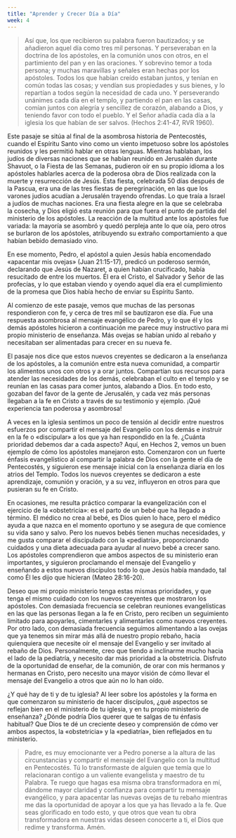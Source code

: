 ```yaml
---
title: "Aprender y Crecer Día a Día"
week: 4
---
```


> Así que, los que recibieron su palabra fueron bautizados; y se
> añadieron aquel día como tres mil personas. Y perseveraban en la
> doctrina de los apóstoles, en la comunión unos con otros, en el
> partimiento del pan y en las oraciones. Y sobrevino temor a toda
> persona; y muchas maravillas y señales eran hechas por los
> apóstoles. Todos los que habían creído estaban juntos, y tenían en
> común todas las cosas; y vendían sus propiedades y sus bienes, y lo
> repartían a todos según la necesidad de cada uno. Y perseverando
> unánimes cada día en el templo, y partiendo el pan en las casas,
> comían juntos con alegría y sencillez de corazón, alabando a Dios, y
> teniendo favor con todo el pueblo. Y el Señor añadía cada día a la
> iglesia los que habían de ser salvos. (Hechos 2:41-47, RVR 1960).

Este pasaje se sitúa al final de la asombrosa historia de
Pentecostés, cuando el Espíritu Santo vino como un viento impetuoso
sobre los apóstoles reunidos y les permitió hablar en otras lenguas.
Mientras hablaban, los judíos de diversas naciones que se habían reunido
en Jerusalén durante Shavuot, o la Fiesta de las Semanas, pudieron oír
en su propio idioma a los apóstoles hablarles acerca de la poderosa obra
de Dios realizada con la muerte y resurrección de Jesús. Esta fiesta,
celebrada 50 días después de la Pascua, era una de las tres fiestas de
peregrinación, en las que los varones judíos acudían a Jerusalén
trayendo ofrendas. Lo que traía a Israel a judíos de muchas naciones.
Era una fiesta alegre en la que se celebraba la cosecha, y Dios eligió
esta reunión para que fuera el punto de partida del ministerio de los
apóstoles. La reacción de la multitud ante los apóstoles fue variada: la
mayoría se asombró y quedó perpleja ante lo que oía, pero otros se
burlaron de los apóstoles, atribuyendo su extraño comportamiento a que
habían bebido demasiado vino.

En ese momento, Pedro, el apóstol a quien Jesús había encomendado
«apacentar mis ovejas» (Juan 21:15-17), predicó un poderoso sermón,
declarando que Jesús de Nazaret, a quien habían crucificado, había
resucitado de entre los muertos. Él era el Cristo, el Salvador y Señor
de las profecías, y lo que estaban viendo y oyendo aquel día era el
cumplimiento de la promesa que Dios había hecho de enviar su Espíritu
Santo.

Al comienzo de este pasaje, vemos que muchas de las personas
respondieron con fe, y cerca de tres mil se bautizaron ese día. Fue una
respuesta asombrosa al mensaje evangélico de Pedro, y lo que él y los
demás apóstoles hicieron a continuación me parece muy instructivo para
mi propio ministerio de enseñanza. Más ovejas se habían unido al rebaño
y necesitaban ser alimentadas para crecer en su nueva fe.

El pasaje nos dice que estos nuevos creyentes se dedicaron a la
enseñanza de los apóstoles, a la comunión entre esta nueva comunidad, a
compartir los alimentos unos con otros y a orar juntos. Compartían sus
recursos para atender las necesidades de los demás, celebraban el culto
en el templo y se reunían en las casas para comer juntos, alabando a
Dios. En todo esto, gozaban del favor de la gente de Jerusalén, y cada
vez más personas llegaban a la fe en Cristo a través de su testimonio y
ejemplo. ¡Qué experiencia tan poderosa y asombrosa!

A veces en la iglesia sentimos un poco de tensión al decidir entre
nuestros esfuerzos por compartir el mensaje del Evangelio con los demás
e instruir en la fe o «discipular» a los que ya han respondido en la fe.
¿Cuánta prioridad debemos dar a cada aspecto? Aquí, en Hechos 2, vemos
un buen ejemplo de cómo los apóstoles manejaron esto. Comenzaron con un
fuerte énfasis evangelístico al compartir la palabra de Dios con la
gente el día de Pentecostés, y siguieron ese mensaje inicial con la
enseñanza diaria en los atrios del Templo. Todos los nuevos creyentes se
dedicaron a este aprendizaje, comunión y oración, y a su vez, influyeron
en otros para que pusieran su fe en Cristo.

En ocasiones, me resulta práctico comparar la evangelización con el
ejercicio de la «obstetricia»: es el parto de un bebé que ha llegado a
término. El médico no crea al bebé, es Dios quien lo hace, pero el
médico ayuda a que nazca en el momento oportuno y se asegura de que
comience su vida sano y salvo. Pero los nuevos bebés tienen muchas
necesidades, y me gusta comparar el discipulado con la «pediatría»,
proporcionando cuidados y una dieta adecuada para ayudar al nuevo bebé a
crecer sano. Los apóstoles comprendieron que ambos aspectos de su
ministerio eran importantes, y siguieron proclamando el mensaje del
Evangelio y enseñando a estos nuevos discípulos todo lo que Jesús había
mandado, tal como Él les dijo que hicieran (Mateo 28:16-20).

Deseo que mi propio ministerio tenga estas mismas prioridades, y que
tenga el mismo cuidado con los nuevos creyentes que mostraron los
apóstoles. Con demasiada frecuencia se celebran reuniones evangelísticas
en las que las personas llegan a la fe en Cristo, pero reciben un
seguimiento limitado para apoyarles, cimentarles y alimentarles como
nuevos creyentes. Por otro lado, con demasiada frecuencia seguimos
alimentando a las ovejas que ya tenemos sin mirar más allá de nuestro
propio rebaño, hacia quienquiera que necesite oír el mensaje del
Evangelio y ser invitado al rebaño de Dios. Personalmente, creo que
tiendo a inclinarme mucho hacia el lado de la pediatría, y necesito dar
más prioridad a la obstetricia. Disfruto de la oportunidad de enseñar,
de la comunión, de orar con mis hermanos y hermanas en Cristo, pero
necesito una mayor visión de cómo llevar el mensaje del Evangelio a
otros que aún no lo han oído.

¿Y qué hay de ti y de tu iglesia? Al leer sobre los apóstoles y la forma
en que comenzaron su ministerio de hacer discípulos, ¿qué aspectos se
reflejan bien en el ministerio de tu iglesia, y en tu propio ministerio
de enseñanza? ¿Dónde podría Dios querer que te salgas de tu énfasis
habitual? Que Dios te dé un creciente deseo y comprensión de cómo ver
ambos aspectos, la «obstetricia» y la «pediatría», bien reflejados en tu
ministerio.

> Padre, es muy emocionante ver a Pedro ponerse a la altura de las
> circunstancias y compartir el mensaje del Evangelio con la multitud en
> Pentecostés. Tú lo transformaste de alguien que temía que lo
> relacionaran contigo a un valiente evangelista y maestro de tu
> Palabra. Te ruego que hagas esa misma obra transformadora en mí,
> dándome mayor claridad y confianza para compartir tu mensaje
> evangélico, y para apacentar las nuevas ovejas de tu rebaño mientras
> me das la oportunidad de apoyar a los que ya has llevado a la fe. Que
> seas glorificado en todo esto, y que otros que vean tu obra
> transformadora en nuestras vidas deseen conocerte a ti, el Dios que
> redime y transforma. Amén.

